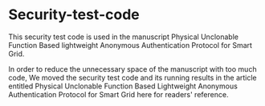 # Security-test-code
This security test code is used in the manuscript Physical Unclonable Function Based lightweight Anonymous Authentication Protocol for Smart Grid.

In order to reduce the unnecessary space of the manuscript with too much code, We moved the security test code and its running results in the article entitled Physical Unclonable Function Based Lightweight Anonymous Authentication Protocol for Smart Grid here for readers' reference.
